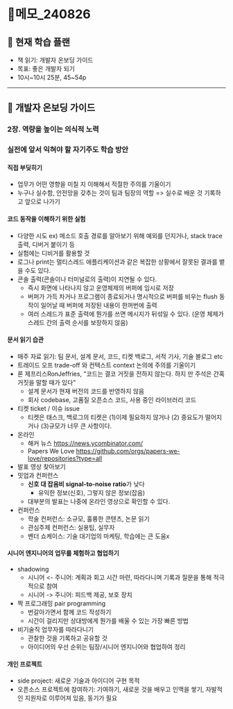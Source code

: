 # 📝메모\_240826

## 🔎 현재 학습 플랜

- 책 읽기: 개발자 온보딩 가이드
- 목표: 좋은 개발자 되기
- 10시~10시 25분, 45~54p

---

## 📌 개발자 온보딩 가이드

### 2장. 역량을 높이는 의식적 노력

### 실전에 앞서 익혀야 할 자기주도 학습 방안

#### 직접 부딪히기

- 업무가 어떤 영향을 미칠 지 이해해서 적절한 주의를 기울이기
- 누구나 실수함, 안전망을 갖추는 것이 팀과 팀장의 역할 => 실수로 배운 것 기록하고 앞으로 나가기

#### 코드 동작을 이해하기 위한 실험

- 다양한 시도 ex) 메소드 호출 경로를 알아보기 위해 예외를 던지거나, stack trace 출력, 디버거 붙이기 등
- 실험에는 디비거를 활용할 것
- 로그나 print는 멀티스레드 애플리케이션과 같은 복잡한 상황에서 잘못된 결과를 뱉을 수도 있다.
- 콘솔 출력(콘솔이나 터미널로의 출력)이 지연될 수 있다.
  - 즉시 화면에 나타나지 않고 운영체제의 버퍼에 임시로 저장
  - 버퍼가 가득 차거나 프로그램이 종료되거나 명시적으로 버퍼를 비우는 flush 동작이 일어날 때 버퍼에 저장된 내용이 한꺼번에 출력
  - 여러 스레드가 표준 출력에 뭔가를 쓰면 메시지가 뒤섞일 수 있다. (운영 체제가 스레드 간의 출력 순서를 보장하지 않음)

#### 문서 읽기 습관

- 매주 자료 읽기: 팀 문서, 설계 문서, 코드, 티켓 백로그, 서적 기사, 기술 블로그 etc
- 트레이드 오프 trade-off 와 컨텍스트 context 논의에 주의를 기울이기
- 론 제프리스RonJeffries, "코드는 결코 거짓을 전하지 않는다. 하지 만 주석은 간혹 거짓을 말할 때가 있다”
  - 설계 문서가 현재 버전의 코드를 반영하지 않음
  - 회사 codebase, 고품질 오픈소스 코드, 사용 중인 라이브러리 코드
- 티켓 ticket / 이슈 issue
  - 티켓은 태스크, 백로그의 티켓은 (1)이제 필요하지 않거나 (2) 중요도가 떨어지거나 (3)규모가 너무 큰 사항이다.
- 온라인
  - 해커 뉴스 https://news.ycombinator.com/
  - Papers We Love https://github.com/orgs/papers-we-love/repositories?type=all
- 발표 영상 찾아보기
- 밋업과 컨퍼런스
  - **신호 대 잡음비 signal-to-noise ratio**가 낮다
    - 유익한 정보(신호), 그렇지 않은 정보(잡음)
  - 대부분의 발표는 나중에 온라인 영상으로 확인할 수 있다.
- 컨퍼런스
  - 학술 컨퍼런스: 소규모, 훌륭한 콘텐츠, 논문 읽기
  - 관심주제 컨퍼런스: 실용팁, 실무자
  - 벤더 쇼케이스: 기술 대기업의 마케팅, 학습에는 큰 도움x

#### 시니어 엔지니어의 업무를 체험하고 협업하기

- shadowing
  - 시니어 <- 주니어: 계획과 회고 시간 마련, 따라다니며 기록과 질문을 통해 적극적으로 참여
  - 시니어 -> 주니어: 피드백 제공, 보호 장치
- 짝 프로그래밍 pair programming
  - 번갈아가면서 함께 코드 작성하기
  - 시간이 걸리지만 상대방에게 뭔가를 배울 수 있는 가장 빠른 방법
- 비기술직 업무자를 따라다니기
  - 관찰한 것을 기록하고 공유할 것
  - 아이디어의 우선 순위는 팀장/시니어 엔지니어와 협업하여 정리

#### 개인 프로젝트

- side project: 새로운 기술과 아이디어 구현 목적
- 오픈소스 프로젝트에 참여하기: 기여하기, 새로운 것을 배우고 인맥을 쌓기, 자발적인 지원자로 이루어져 있음, 동기가 필요

